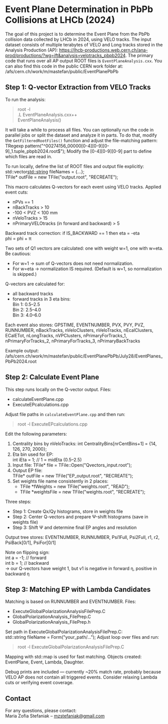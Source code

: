
# Event Plane Determination in PbPb Collisions at LHCb (2024)

The goal of this project is to determine the Event Plane from the PbPb collision data collected by LHCb in 2024, using VELO tracks. The input dataset consists of multiple terabytes of VELO and Long tracks stored in the Analysis Production (AP): https://lhcb-productions.web.cern.ch/ana-prod/productions/?wg=ift&analysis=velotracks_pbpb2024. The primary code that runs over all AP output ROOT files is `EventPlaneAnalysis.cxx`. You can also find this code in the public CERN work folder at:
/afs/cern.ch/work/m/mastefan/public/EventPlanePbPb

## Step 1: Q-vector Extraction from VELO Tracks

To run the analysis:
> root -l  
> .L EventPlaneAnalysis.cxx++  
> EventPlaneAnalysis()

It will take a while to process all files. You can optionally run the code in parallel jobs or split the dataset and analyze it in parts. To do that, modify the `GetFilteredRootFiles()` function and adjust the file-matching pattern:
TRegexp pattern("^00274156_00000[0-4][0-9][0-9]_1\.tuple_pbpb2024\.root$");
Modify the [0-4][0-9][0-9] part to define which files are read in.

To run locally, define the list of ROOT files and output file explicitly:
std::vector<std::string> fileNames = {...};  
TFile* outFile = new TFile("output.root", "RECREATE");

This macro calculates Q-vectors for each event using VELO tracks. Applied event cuts:
- nPVs == 1
- nBackTracks > 10
- -100 < PVZ < 100 mm
- nVeloTracks > 15
- nPrimaryVELOtracks (in forward and backward) > 5

Backward track correction: if IS_BACKWARD == 1 then
  eta = -eta  
  phi = phi + π

Two sets of Q1 vectors are calculated: one with weight w=1, one with w=eta. Be cautious:
- For w=1 → sum of Q-vectors does not need normalization.
- For w=eta → normalization IS required. (Default is w=1, so normalization is skipped.)

Q-vectors are calculated for:
- all backward tracks
- forward tracks in 3 eta bins:  
  Bin 1: 0.5–2.5  
  Bin 2: 2.5–4.0  
  Bin 3: 4.0–6.0

Each event also stores:
GPSTIME, EVENTNUMBER, PVX, PVY, PVZ, RUNNUMBER, nBackTracks, nVeloClusters, nVeloTracks, nEcalClusters, ECalETot, nLongTracks, nVPClusters, nPrimaryForTracks_1, nPrimaryForTracks_2, nPrimaryForTracks_3, nPrimaryBackTracks

Example output:
/afs/cern.ch/work/m/mastefan/public/EventPlanePbPb/July28/EventPlanes_PbPb2024.root

## Step 2: Calculate Event Plane

This step runs locally on the Q-vector output. Files:
- calculateEventPlane.cpp
- ExecuteEPcalculations.cpp

Adjust file paths in `calculateEventPlane.cpp` and then run:
> root -l ExecuteEPcalculations.cpp

Edit the following parameters:
1. Centrality bins by nVeloTracks:
   int CentralityBins[nrCentBins+1] = {14, 126, 270, 2000};
2. Eta bin used for EP:  
   int iEta = 1; // 1 = midEta (0.5–2.5)
3. Input file:
   TFile* file = TFile::Open("Qvectors_input.root");
4. Output EP file:  
   TFile* outFile = new TFile("EP_output.root", "RECREATE");
5. Set weights file name consistently in 2 places:
   - TFile *fWeights = new TFile("weights.root", "READ");
   - TFile *weightsFile = new TFile("weights.root", "RECREATE");

Three steps:
- Step 1: Create Qx/Qy histograms, store in weights file
- Step 2: Center Q-vectors and prepare Ψ-shift histograms (save in weights file)
- Step 3: Shift Ψ and determine final EP angles and resolution

Output tree stores:
  EVENTNUMBER, RUNNUMBER, Psi1Full, Psi2Full, r1, r2, PsiBack[0/1], PsiFor[0/1]

Note on flipping sign:  
int a = -1; // forward  
int b = 1;  // backward  
→ our Q-vectors have weight 1, but v1 is negative in forward η, positive in backward η

## Step 3: Matching EP with Lambda Candidates

Matching is based on RUNNUMBER and EVENTNUMBER. Files:
- ExecuteGlobalPolarizationAnalysisFilePrep.C
- GlobalPolarizationAnalysis_FilePrep.C
- GlobalPolarizationAnalysis_FilePrep.h

Set path in ExecuteGlobalPolarizationAnalysisFilePrep.C:  
std::string fileName = Form("your_path/...");
Adjust loop over files and run:  
> root -l ExecuteGlobalPolarizationAnalysisFilePrep.C

Mapping with std::map is used for fast matching. Objects created: EventPlane, Event, Lambda, Daughter.

Debug prints are included — currently ~20% match rate, probably because VELO AP does not contain all triggered events. Consider relaxing Lambda cuts or verifying event coverage.

## Contact

For any questions, please contact:  
Maria Zofia Stefaniak – mzstefaniak@gmail.com
